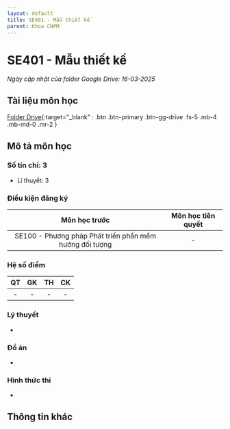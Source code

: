 ```yaml
---
layout: default
title: SE401 - Mẫu thiết kế
parent: Khoa CNPM
---
```


# SE401 - Mẫu thiết kế

*Ngày cập nhật của folder Google Drive: 16-03-2025*
## Tài liệu môn học

[Folder Drive](https://drive.google.com/drive/folders/1ROl9F7rUP0Y0qAcAtoM1XaWwya7FehTZ){:target="_blank" : .btn .btn-primary .btn-gg-drive .fs-5 .mb-4 .mb-md-0 .mr-2 }

## Mô tả môn học

### Số tín chỉ: 3
- Lí thuyết: 3

### Điều kiện đăng ký

| Môn học trước | Môn học tiên quyết |  
|------|-----|  
| <center>SE100 - Phương pháp Phát triển phần mềm hướng đối tượng</center>| <center>-</center>|  

### Hệ số điểm

| QT | GK | TH | CK |  
|------|-----|-----|-----|  
| <center>-</center> | <center>-</center> | <center>-</center> | <center>-</center> |  

### Lý thuyết
-
### Đồ án
-
### Hình thức thi
-
## Thông tin khác